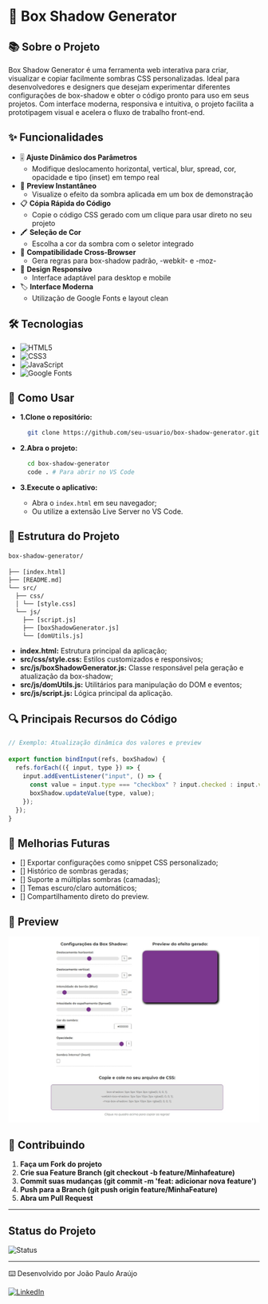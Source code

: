 # 🎨 Box Shadow Generator

## 📚 Sobre o Projeto

Box Shadow Generator é uma ferramenta web interativa para criar, visualizar e copiar facilmente sombras CSS personalizadas. Ideal para desenvolvedores e designers que desejam experimentar diferentes configurações de box-shadow e obter o código pronto para uso em seus projetos. Com interface moderna, responsiva e intuitiva, o projeto facilita a prototipagem visual e acelera o fluxo de trabalho front-end.

## ✨ Funcionalidades

- 🎚️ **Ajuste Dinâmico dos Parâmetros**
  - Modifique deslocamento horizontal, vertical, blur, spread, cor, opacidade e tipo (inset) em tempo real
- 👀 **Preview Instantâneo**
  - Visualize o efeito da sombra aplicada em um box de demonstração
- 📋 **Cópia Rápida do Código**
  - Copie o código CSS gerado com um clique para usar direto no seu projeto
- 🖍️ **Seleção de Cor**
  - Escolha a cor da sombra com o seletor integrado
- 🧩 **Compatibilidade Cross-Browser**
  - Gera regras para box-shadow padrão, -webkit- e -moz-
- 📱 **Design Responsivo**
  - Interface adaptável para desktop e mobile
- 🏷️ **Interface Moderna**
  - Utilização de Google Fonts e layout clean

## 🛠️ Tecnologias

- ![HTML5](https://img.shields.io/badge/-HTML5-E34F26?style=flat&logo=html5&logoColor=white)
- ![CSS3](https://img.shields.io/badge/-CSS3-1572B6?style=flat&logo=css3&logoColor=white)
- ![JavaScript](https://img.shields.io/badge/-JavaScript-F7DF1E?style=flat&logo=javascript&logoColor=black)
- ![Google Fonts](https://img.shields.io/badge/-Google%20Fonts-4285F4?style=flat&logo=google&logoColor=white)

## 🚀 Como Usar

- **1.Clone o repositório:**

  ```bash
    git clone https://github.com/seu-usuario/box-shadow-generator.git
  ```

- **2.Abra o projeto:**

  ```bash
    cd box-shadow-generator
    code . # Para abrir no VS Code
  ```

- **3.Execute o aplicativo:**

  - Abra o `index.html` em seu navegador;
  - Ou utilize a extensão Live Server no VS Code.

## 📁 Estrutura do Projeto

```plaintext
box-shadow-generator/

├── [index.html]
├── [README.md]
└── src/
  ├── css/
  │ └── [style.css]
  └── js/
    ├── [script.js]
    ├── [boxShadowGenerator.js]
    └── [domUtils.js]
```

- **index.html:** Estrutura principal da aplicação;
- **src/css/style.css:** Estilos customizados e responsivos;
- **src/js/boxShadowGenerator.js:** Classe responsável pela geração e atualização da box-shadow;
- **src/js/domUtils.js:** Utilitários para manipulação do DOM e eventos;
- **src/js/script.js:** Lógica principal da aplicação.

## 🔍 Principais Recursos do Código

```javascript
// Exemplo: Atualização dinâmica dos valores e preview

export function bindInput(refs, boxShadow) {
  refs.forEach(({ input, type }) => {
    input.addEventListener("input", () => {
      const value = input.type === "checkbox" ? input.checked : input.value;
      boxShadow.updateValue(type, value);
    });
  });
}
```

## 🎯 Melhorias Futuras

- [] Exportar configurações como snippet CSS personalizado;
- [] Histórico de sombras geradas;
- [] Suporte a múltiplas sombras (camadas);
- [] Temas escuro/claro automáticos;
- [] Compartilhamento direto do preview.

## 📸 Preview

![Preview do Projeto](./src/img/preview.jpg)

## 🤝 Contribuindo

1. **Faça um Fork do projeto**
2. **Crie sua Feature Branch (git checkout -b feature/Minhafeature)**
3. **Commit suas mudanças (git commit -m 'feat: adicionar nova feature')**
4. **Push para a Branch (git push origin feature/MinhaFeature)**
5. **Abra um Pull Request**

---

## Status do Projeto

![Status](https://img.shields.io/badge/Status-Pronto%20para%20Uso-brightgreen)

---

⌨️ Desenvolvido por João Paulo Araújo

[![LinkedIn](https://img.shields.io/badge/LinkedIn-0077B5?style=flat&logo=linkedin&logoColor=white)](https://linkedin.com/in/joaofonsecaraujo)
